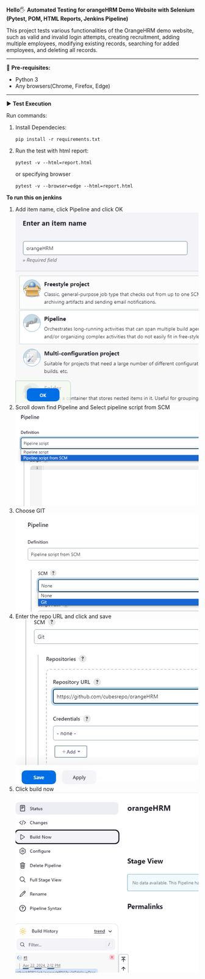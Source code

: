 **Hello**🖐 **Automated Testing for orangeHRM Demo Website with Selenium (Pytest, POM, HTML Reports, Jenkins Pipeline)**

This project tests various functionalities of the OrangeHRM demo website, such as valid and invalid login attempts, creating recruitment, adding multiple employees, modifying existing records, searching for added employees, and deleting all records.
___________________________________________

🎯 **Pre-requisites:**
- Python 3
- Any browsers(Chrome, Firefox, Edge)
___________________________________________

▶ **Test Execution**

Run commands: 
1. Install Dependecies:

       pip install -r requirements.txt
2. Run the test with html report:

       pytest -v --html=report.html 
   or specifying browser

       pytest -v --browser=edge --html=report.html
    

**To run this on jenkins**

1. Add item name, click Pipeline and click OK
![img.png](img.png)
2. Scroll down find Pipeline and Select pipeline script from SCM
![img_1.png](img_1.png)
3. Choose GIT
![img_2.png](img_2.png)
4. Enter the repo URL and click and save
![img_3.png](img_3.png)
5. Click build now
![img_4.png](img_4.png)



    
   
   
    
